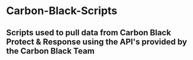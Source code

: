 # Carbon-Black-Scripts

## Scripts used to pull data from Carbon Black Protect & Response using the API's provided by the Carbon Black Team
